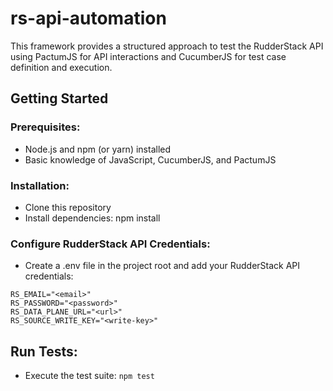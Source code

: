 # rs-api-automation

This framework provides a structured approach to test the RudderStack API using PactumJS for API interactions and CucumberJS for test case definition and execution.

## Getting Started

### Prerequisites:

- Node.js and npm (or yarn) installed
- Basic knowledge of JavaScript, CucumberJS, and PactumJS

### Installation:

- Clone this repository
- Install dependencies: npm install

### Configure RudderStack API Credentials:

- Create a .env file in the project root and add your RudderStack API credentials:

```env
RS_EMAIL="<email>"
RS_PASSWORD="<password>"
RS_DATA_PLANE_URL="<url>"
RS_SOURCE_WRITE_KEY="<write-key>"
```

## Run Tests:

- Execute the test suite: `npm test`
